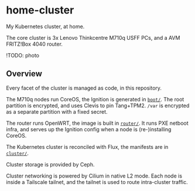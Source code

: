 # home-cluster

My Kubernetes cluster, at home.

The core cluster is 3x Lenovo Thinkcentre M710q USFF PCs, and a AVM FRITZ!Box 4040 router.

!TODO: photo

## Overview

Every facet of the cluster is managed as code, in this repository.

The M710q nodes run CoreOS, the Ignition is generated in [`boot/`](./boot/README.md). The root partition is encrypted, and uses Clevis to pin Tang+TPM2. `/var` is encrypted as a separate partition with a fixed secret.

The router runs OpenWRT, the image is built in [`router/`](./router/README.md). It runs PXE netboot infra, and serves up the Ignition config when a node is (re-)installing CoreOS.

The Kubernetes cluster is reconciled with Flux, the manifests are in [`cluster/`](./cluster/README.md).

Cluster storage is provided by Ceph.

Cluster networking is powered by Cilium in native L2 mode. Each node is inside a Tailscale tailnet, and the tailnet is used to route intra-cluster traffic.

